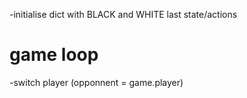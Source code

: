 
-initialise dict with BLACK and WHITE last state/actions
# game loop #
-switch player
(opponnent = game.player)

